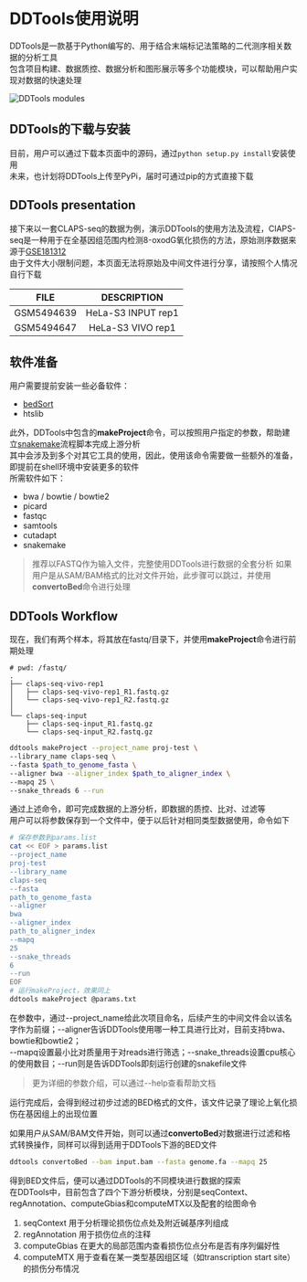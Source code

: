# DDTools使用说明

DDTools是一款基于Python编写的、用于结合末端标记法策略的二代测序相关数据的分析工具  
包含项目构建、数据质控、数据分析和图形展示等多个功能模块，可以帮助用户实现对数据的快速处理

![DDTools modules](./figures/ddtools_modules.png)

## DDTools的下载与安装
目前，用户可以通过下载本页面中的源码，通过```python setup.py install```安装使用  
未来，也计划将DDTools上传至PyPi，届时可通过pip的方式直接下载

## DDTools presentation
接下来以一套CLAPS-seq的数据为例，演示DDTools的使用方法及流程，ClAPS-seq是一种用于在全基因组范围内检测8-oxodG氧化损伤的方法，原始测序数据来源于[GSE181312](https://www.ncbi.nlm.nih.gov/geo/query/acc.cgi?acc=GSE181312)  
由于文件大小限制问题，本页面无法将原始及中间文件进行分享，请按照个人情况自行下载

| FILE | DESCRIPTION |
| :---: | :---: |
| GSM5494639 | HeLa-S3 INPUT rep1 |
| GSM5494647 | HeLa-S3 VIVO rep1 |

## 软件准备
用户需要提前安装一些必备软件：

+ [bedSort](http://hgdownload.cse.ucsc.edu/admin/exe/)
+ htslib

此外，DDTools中包含的**makeProject**命令，可以按照用户指定的参数，帮助建立[snakemake](https://snakemake.readthedocs.io/en/stable/)流程脚本完成上游分析  
其中会涉及到多个对其它工具的使用，因此，使用该命令需要做一些额外的准备，即提前在shell环境中安装更多的软件  
所需软件如下：

+ bwa / bowtie / bowtie2
+ picard
+ fastqc
+ samtools
+ cutadapt
+ snakemake

> 推荐以FASTQ作为输入文件，完整使用DDTools进行数据的全套分析
> 如果用户是从SAM/BAM格式的比对文件开始，此步骤可以跳过，并使用**convertoBed**命令进行处理

## DDTools Workflow
现在，我们有两个样本，将其放在fastq/目录下，并使用**makeProject**命令进行前期处理
```
# pwd: /fastq/
.
├── claps-seq-vivo-rep1
│	├── claps-seq-vivo-rep1_R1.fastq.gz
│	└── claps-seq-vivo-rep1_R2.fastq.gz
│
└── claps-seq-input
	├── claps-seq-input_R1.fastq.gz
	└── claps-seq-input_R2.fastq.gz
```
```bash
ddtools makeProject --project_name proj-test \
--library_name claps-seq \
--fasta $path_to_genome_fasta \
--aligner bwa --aligner_index $path_to_aligner_index \
--mapq 25 \
--snake_threads 6 --run
```
通过上述命令，即可完成数据的上游分析，即数据的质控、比对、过滤等  
用户可以将参数保存到一个文件中，便于以后针对相同类型数据使用，命令如下
```bash
# 保存参数到params.list
cat << EOF > params.list 
--project_name
proj-test
--library_name
claps-seq
--fasta
path_to_genome_fasta
--aligner
bwa
--aligner_index
path_to_aligner_index
--mapq
25
--snake_threads
6
--run
EOF
# 运行makeProject，效果同上
ddtools makeProject @params.txt
```

在参数中，通过--project_name给此次项目命名，后续产生的中间文件会以该名字作为前缀；--aligner告诉DDTools使用哪一种工具进行比对，目前支持bwa、bowtie和bowtie2；  
--mapq设置最小比对质量用于对reads进行筛选；--snake_threads设置cpu核心的使用数目；--run则是告诉DDTools即刻运行创建的snakefile文件
> 更为详细的参数介绍，可以通过--help查看帮助文档

运行完成后，会得到经过初步过滤的BED格式的文件，该文件记录了理论上氧化损伤在基因组上的出现位置

如果用户从SAM/BAM文件开始，则可以通过**convertoBed**对数据进行过滤和格式转换操作，同样可以得到适用于DDTools下游的BED文件
```bash
ddtools convertoBed --bam input.bam --fasta genome.fa --mapq 25
```

得到BED文件后，便可以通过DDTools的不同模块进行数据的探索  
在DDTools中，目前包含了四个下游分析模块，分别是seqContext、regAnnotation、computeGbias和computeMTX以及配套的绘图命令

1. seqContext    用于分析理论损伤位点处及附近碱基序列组成
2. regAnnotation    用于损伤位点的注释
3. computeGbias    在更大的局部范围内查看损伤位点分布是否有序列偏好性
4. computeMTX    用于查看在某一类型基因组区域（如transcription start site）的损伤分布情况
